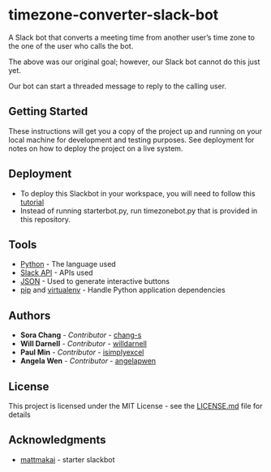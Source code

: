 # timezone-converter-slack-bot
A Slack bot that converts a meeting time from another user’s time zone to the one of the user who calls the bot. 

The above was our original goal; however, our Slack bot cannot do this just yet.

Our bot can start a threaded message to reply to the calling user. 

## Getting Started

These instructions will get you a copy of the project up and running on your local machine for development and testing purposes. See deployment for notes on how to deploy the project on a live system.

## Deployment

* To deploy this Slackbot in your workspace, you will need to follow this [tutorial](https://www.fullstackpython.com/blog/build-first-slack-bot-python.html)
* Instead of running starterbot.py, run timezonebot.py that is provided in this repository.

## Tools

* [Python](https://www.python.org/) - The language used
* [Slack API](https://api.slack.com/) - APIs used
* [JSON](https://www.json.org/) - Used to generate interactive buttons
* [pip](https://pypi.org/project/pip/) and [virtualenv](https://virtualenv.pypa.io/en/latest/userguide/) - Handle Python application dependencies

## Authors

* **Sora Chang** - *Contributor* - [chang-s](https://github.com/chang-s)
* **Will Darnell** - *Contributor* - [willdarnell](https://github.com/willdarnell)
* **Paul Min** - *Contributor* - [isimplyexcel](https://github.com/isimplyexcel)
* **Angela Wen** - *Contributor* - [angelapwen](https://github.com/angelapwen)

## License

This project is licensed under the MIT License - see the [LICENSE.md](LICENSE.md) file for details

## Acknowledgments

* [mattmakai](https://github.com/mattmakai/slack-starterbot) - starter slackbot

